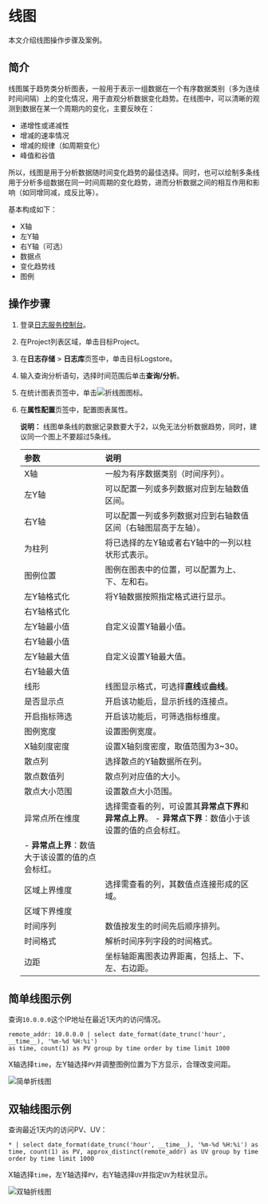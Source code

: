 # 线图

本文介绍线图操作步骤及案例。

## 简介

线图属于趋势类分析图表，一般用于表示一组数据在一个有序数据类别（多为连续时间间隔）上的变化情况，用于直观分析数据变化趋势。在线图中，可以清晰的观测到数据在某一个周期内的变化，主要反映在：

-   递增性或递减性
-   增减的速率情况
-   增减的规律（如周期变化）
-   峰值和谷值

所以，线图是用于分析数据随时间变化趋势的最佳选择。同时，也可以绘制多条线用于分析多组数据在同一时间周期的变化趋势，进而分析数据之间的相互作用和影响（如同增同减，成反比等）。

基本构成如下：

-   X轴
-   左Y轴
-   右Y轴（可选）
-   数据点
-   变化趋势线
-   图例

## 操作步骤

1.  登录[日志服务控制台](https://sls.console.aliyun.com)。

2.  在Project列表区域，单击目标Project。

3.  在**日志存储** \> **日志库**页签中，单击目标Logstore。

4.  输入查询分析语句，选择时间范围后单击**查询/分析**。

5.  在统计图表页签中，单击![折线图](https://static-aliyun-doc.oss-accelerate.aliyuncs.com/assets/img/zh-CN/6620616951/p93114.png)图标。

6.  在**属性配置**页签中，配置图表属性。

    **说明：** 线图单条线的数据记录数要大于2，以免无法分析数据趋势，同时，建议同一个图上不要超过5条线。

    |参数|说明|
    |:-|:-|
    |X轴|一般为有序数据类别（时间序列）。|
    |左Y轴|可以配置一列或多列数据对应到左轴数值区间。|
    |右Y轴|可以配置一列或多列数据对应到右轴数值区间（右轴图层高于左轴）。|
    |为柱列|将已选择的左Y轴或者右Y轴中的一列以柱状形式表示。|
    |图例位置|图例在图表中的位置，可以配置为上、下、左和右。|
    |左Y轴格式化|将Y轴数据按照指定格式进行显示。|
    |右Y轴格式化|
    |左Y轴最小值|自定义设置Y轴最小值。|
    |右Y轴最小值|
    |左Y轴最大值|自定义设置Y轴最大值。|
    |右Y轴最大值|
    |线形|线图显示格式，可选择**直线**或**曲线**。|
    |是否显示点|开启该功能后，显示折线的连接点。|
    |开启指标筛选|开启该功能后，可筛选指标维度。|
    |图例宽度|设置图例宽度。|
    |X轴刻度密度|设置X轴刻度密度，取值范围为3~30。|
    |散点列|选择散点的Y轴数据所在列。|
    |散点数值列|散点列对应值的大小。|
    |散点大小范围|设置散点大小范围。|
    |异常点所在维度|选择需查看的列，可设置其**异常点下界**和**异常点上界**。     -   **异常点下界**：数值小于该设置的值的点会标红。
    -   **异常点上界**：数值大于该设置的值的点会标红。 |
    |区域上界维度|选择需查看的列，其数值点连接形成的区域。|
    |区域下界维度|
    |时间序列|数值按发生的时间先后顺序排列。|
    |时间格式|解析时间序列字段的时间格式。|
    |边距|坐标轴距离图表边界距离，包括上、下、左、右边距。|


## 简单线图示例

查询`10.0.0.0`这个IP地址在最近1天内的访问情况。

```
remote_addr: 10.0.0.0 | select date_format(date_trunc('hour', __time__), '%m-%d %H:%i') 
as time, count(1) as PV group by time order by time limit 1000
```

X轴选择`time`，左Y轴选择`PV`并调整图例位置为下方显示，合理改变间距。

![简单折线图](https://static-aliyun-doc.oss-accelerate.aliyuncs.com/assets/img/zh-CN/3327423061/p5709.png)

## 双轴线图示例

查询最近1天内的访问PV、UV：

```
* | select date_format(date_trunc('hour', __time__), '%m-%d %H:%i') as time, count(1) as PV, approx_distinct(remote_addr) as UV group by time order by time limit 1000
```

X轴选择`time`，左Y轴选择`PV`，右Y轴选择`UV`并指定`UV`为柱状显示。

![双轴折线图](https://static-aliyun-doc.oss-accelerate.aliyuncs.com/assets/img/zh-CN/3327423061/p5710.png)

